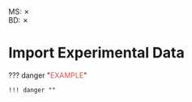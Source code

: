 <br>
MS: &#x2717;
<br>
BD: &#x2717;


# Import Experimental Data

??? danger "<span style="color: #d9534f;">EXAMPLE</span>"

    !!! danger ""
    
    